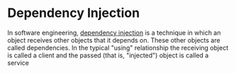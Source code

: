 # Dependency Injection

In software engineering, [dependency injection](https://en.wikipedia.org/wiki/Dependency_injection) is a technique in which an object receives other objects that it depends on. These other objects are called dependencies. In the typical "using" relationship the receiving object is called a client and the passed (that is, "injected") object is called a service
